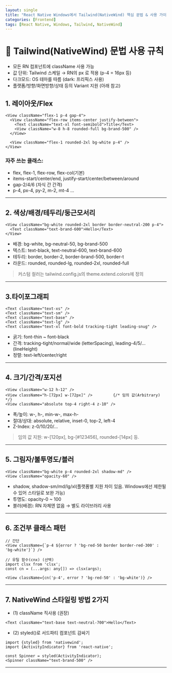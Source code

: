 ```yaml
---
layout: single
title: "React Native Windows에서 Tailwind(NativeWind) 핵심 문법 & 사용 가이드"
categories: [Frontend]
tags: [React Native, Windows, Tailwind, NativeWind]
---
```


# 📌 Tailwind(NativeWind) 문법 사용 규칙

- 모든 RN 컴포넌트에 className 사용 가능
- 값 단위: Tailwind 스케일 → RN의 px 로 적용 (p-4 = 16px 등)
- 다크모드: OS 테마를 따름 (dark: 프리픽스 사용)
- 플랫폼/방향/화면방향/상태 등의 Variant 지원 (아래 참고)

## 1. 레이아웃/Flex
```tsx
<View className="flex-1 p-4 gap-4">
  <View className="flex-row items-center justify-between">
    <Text className="text-xl font-semibold">Title</Text>
    <View className="w-8 h-8 rounded-full bg-brand-500" />
  </View>

  <View className="flex-1 rounded-2xl bg-white p-4" />
</View>
```
### 자주 쓰는 클래스:
- flex, flex-1, flex-row, flex-col(기본)
- items-start/center/end, justify-start/center/between/around
- gap-2/4/6 (자식 간 간격)
- p-4, px-4, py-2, m-2, mt-4 …

---

## 2. 색상/배경/테두리/둥근모서리

```tsx
<View className="bg-white rounded-2xl border border-neutral-200 p-4">
  <Text className="text-brand-600">Hello</Text>
</View>
```
- 배경: bg-white, bg-neutral-50, bg-brand-500
- 텍스트: text-black, text-neutral-600, text-brand-600
- 테두리: border, border-2, border-brand-500, border-t
- 라운드: rounded, rounded-lg, rounded-2xl, rounded-full
> 커스텀 컬러는 tailwind.config.js의 theme.extend.colors에 정의
---

## 3.타이포그래피
```tsx
<Text className="text-xs" />
<Text className="text-sm" />
<Text className="text-base" />
<Text className="text-lg" />
<Text className="text-xl font-bold tracking-tight leading-snug" />
```
- 굵기: font-thin ~ font-black
- 간격: tracking-tight/normal/wide (letterSpacing), leading-4/5/... (lineHeight)
- 정렬: text-left/center/right

---

## 4. 크기/간격/포지션

```tsx
<View className="w-12 h-12" />
<View className="h-[72px] w-[72px]" />         {/* 임의 값(Arbitrary) */}
<View className="absolute top-4 right-4 z-10" />
```
- 폭/높이: w-, h-, min-w-, max-h-
- 절대/상대: absolute, relative, inset-0, top-2, left-4
- Z-Index: z-0/10/20/...
> 임의 값 지원: w-[120px], bg-[#123456], rounded-[14px] 등.

---

## 5. 그림자/불투명도/블러

```tsx
<View className="bg-white p-4 rounded-2xl shadow-md" />
<View className="opacity-60" />
```
- shadow, shadow-sm/md/lg/xl(플랫폼별 지원 차이 있음. Windows에선 제한될 수 있어 스타일로 보완 가능)
- 투명도: opacity-0 ~ 100
- 블러(배경): RN 자체엔 없음 → 별도 라이브러리 사용

---

## 6. 조건부 클래스 패턴

```tsx
// 간단
<View className={`p-4 ${error ? 'bg-red-50 border border-red-300' : 'bg-white'}`} />

// 유틸 함수(cnx) (선택)
import clsx from 'clsx';
const cn = (...args: any[]) => clsx(args);

<View className={cn('p-4', error ? 'bg-red-50' : 'bg-white')} />
```
---

## 7. NativeWind 스타일링 방법 2가지

- (1) className 직사용 (권장)

```tsx
<Text className="text-base text-neutral-700">Hello</Text>
```

- (2) styled()로 서드파티 컴포넌트 감싸기

```tsx
import {styled} from 'nativewind';
import {ActivityIndicator} from 'react-native';

const Spinner = styled(ActivityIndicator);
<Spinner className="text-brand-500" />
```
---